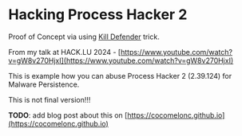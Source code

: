 # Hacking Process Hacker 2

Proof of Concept via using [Kill Defender](https://github.com/pwn1sher/KillDefender) trick.     

From my talk at HACK.LU 2024 - [https://www.youtube.com/watch?v=gW8v270HjxI](https://www.youtube.com/watch?v=gW8v270HjxI)     

This is example how you can abuse Process Hacker 2 (2.39.124) for Malware Persistence.     

This is not final version!!!      

**TODO**: add blog post about this on [https://cocomelonc.github.io](https://cocomelonc.github.io)      